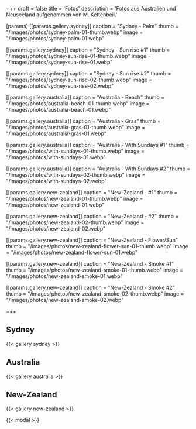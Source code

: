 +++
draft = false
title = 'Fotos'
description = 'Fotos aus Australien und Neuseeland aufgenommen von M. Kettenbeil.'

[params]
[[params.gallery.sydney]]
caption = "Sydney - Palm"
thumb = "/images/photos/sydney-palm-01-thumb.webp"
image = "/images/photos/sydney-palm-01.webp"

[[params.gallery.sydney]]
caption = "Sydney - Sun rise #1"
thumb = "/images/photos/sydney-sun-rise-01-thumb.webp"
image = "/images/photos/sydney-sun-rise-01.webp"

[[params.gallery.sydney]]
caption = "Sydney - Sun rise #2"
thumb = "/images/photos/sydney-sun-rise-02-thumb.webp"
image = "/images/photos/sydney-sun-rise-02.webp"



[[params.gallery.australia]]
caption = "Australia - Beach"
thumb = "/images/photos/australia-beach-01-thumb.webp"
image = "/images/photos/australia-beach-01.webp"

[[params.gallery.australia]]
caption = "Australia - Gras"
thumb = "/images/photos/australia-gras-01-thumb.webp"
image = "/images/photos/australia-gras-01.webp"

[[params.gallery.australia]]
caption = "Australia - With Sundays #1"
thumb = "/images/photos/with-sundays-01-thumb.webp"
image = "/images/photos/with-sundays-01.webp"

[[params.gallery.australia]]
caption = "Australia - With Sundays #2"
thumb = "/images/photos/with-sundays-02-thumb.webp"
image = "/images/photos/with-sundays-02.webp"



[[params.gallery.new-zealand]]
caption = "New-Zealand - #1"
thumb = "/images/photos/new-zealand-01-thumb.webp"
image = "/images/photos/new-zealand-01.webp"

[[params.gallery.new-zealand]]
caption = "New-Zealand - #2"
thumb = "/images/photos/new-zealand-02-thumb.webp"
image = "/images/photos/new-zealand-02.webp"

[[params.gallery.new-zealand]]
caption = "New-Zealand - Flower/Sun"
thumb = "/images/photos/new-zealand-flower-sun-01-thumb.webp"
image = "/images/photos/new-zealand-flower-sun-01.webp"

[[params.gallery.new-zealand]]
caption = "New-Zealand - Smoke #1"
thumb = "/images/photos/new-zealand-smoke-01-thumb.webp"
image = "/images/photos/new-zealand-smoke-01.webp"

[[params.gallery.new-zealand]]
caption = "New-Zealand - Smoke #2"
thumb = "/images/photos/new-zealand-smoke-02-thumb.webp"
image = "/images/photos/new-zealand-smoke-02.webp"

+++


## Sydney
{{< gallery sydney >}}

## Australia
{{< gallery australia >}}

## New-Zealand
{{< gallery new-zealand >}}

{{< modal >}}